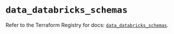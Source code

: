 # `data_databricks_schemas`

Refer to the Terraform Registry for docs: [`data_databricks_schemas`](https://registry.terraform.io/providers/databricks/databricks/1.92.0/docs/data-sources/schemas).
